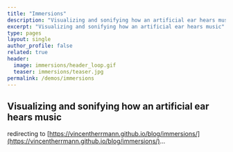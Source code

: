 ```yaml
---
title: "Immersions"
description: "Visualizing and sonifying how an artificial ear hears music"
excerpt: "Visualizing and sonifying how an artificial ear hears music"
type: pages
layout: single
author_profile: false
related: true
header:
  image: immersions/header_loop.gif
  teaser: immersions/teaser.jpg
permalink: /demos/immersions
---
```

## Visualizing and sonifying how an artificial ear hears music

<meta http-equiv="refresh" content="1; URL=https://vincentherrmann.github.io/blog/immersions/">

redirecting to [https://vincentherrmann.github.io/blog/immersions/](https://vincentherrmann.github.io/blog/immersions/)...
